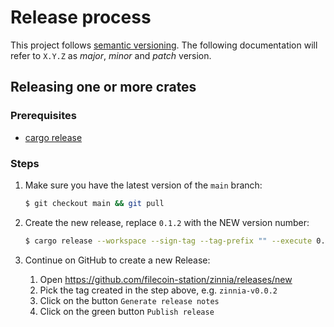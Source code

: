 # Release process

This project follows [semantic versioning](https://semver.org/). The following documentation will
refer to `X.Y.Z` as _major_, _minor_ and _patch_ version.

## Releasing one or more crates

### Prerequisites

- [cargo release](https://github.com/crate-ci/cargo-release/)

### Steps

1. Make sure you have the latest version of the `main` branch:

   ```sh
   $ git checkout main && git pull
   ```

1. Create the new release, replace `0.1.2` with the NEW version number:

   ```sh
   $ cargo release --workspace --sign-tag --tag-prefix "" --execute 0.1.2
   ```

1. Continue on GitHub to create a new Release:

   1. Open https://github.com/filecoin-station/zinnia/releases/new
   1. Pick the tag created in the step above, e.g. `zinnia-v0.0.2`
   1. Click on the button `Generate release notes`
   1. Click on the green button `Publish release`
